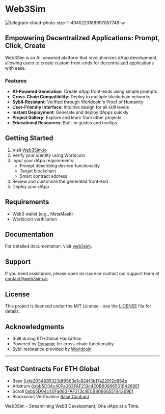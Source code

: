 # Web3Sim

![telegram-cloud-photo-size-1-4945223188997057748-w](https://github.com/user-attachments/assets/b0e5417b-ee37-4e98-9ae3-7b23a248d5a7)


## Empowering Decentralized Applications: Prompt, Click, Create

Web3Sim is an AI-powered platform that revolutionizes dApp development, allowing users to create custom front-ends for decentralized applications with ease.

### Features

- **AI-Powered Generation**: Create dApp front-ends using simple prompts
- **Cross-Chain Compatibility**: Deploy to multiple blockchain networks
- **Sybil-Resistant**: Verified through Worldcoin's Proof of Humanity
- **User-Friendly Interface**: Intuitive design for all skill levels
- **Instant Deployment**: Generate and deploy dApps quickly
- **Project Gallery**: Explore and learn from other projects
- **Educational Resources**: Built-in guides and tooltips

## Getting Started

1. Visit [Web3Sim.io](https://www.web3sim.ai)
2. Verify your identity using Worldcoin
3. Input your dApp requirements:
   - Prompt describing desired functionality
   - Target blockchain
   - Smart contract address
4. Review and customize the generated front-end
5. Deploy your dApp

## Requirements

- Web3 wallet (e.g., MetaMask)
- Worldcoin verification

## Documentation

For detailed documentation, visit [web3sim](https://web3sim.ai/).

## Support

If you need assistance, please open an issue or contact our support team at contact@web3sim.ai


## License

This project is licensed under the MIT License - see the [LICENSE](LICENSE) file for details.

## Acknowledgments

- Built during ETHGlobal Hackathon
- Powered by [Dynamic](https://www.dynamic.xyz) for cross-chain functionality
- Sybil resistance provided by [Worldcoin](https://worldcoin.org)

---

## Test Contracts For ETH Global

- Base [0xfe2034985323df9563e1c824f3b17a22912d854e](https://base.blockscout.com/address/0xfE2034985323Df9563E1c824f3b17a22912D854E?tab=contract)
- Arbitrum [0xbb5D04c40Fa063FAF213c4E0B8086655164269Ef](https://arbiscan.io/address/0xbb5d04c40fa063faf213c4e0b8086655164269ef)
- Scroll [0xbb5D04c40Fa063FAF213c4E0B8086655164269Ef](https://sepolia.scrollscan.com/address/0xbb5d04c40fa063faf213c4e0b8086655164269ef)
- Blockscout Verification [Base Contract](https://base.blockscout.com/address/0xfE2034985323Df9563E1c824f3b17a22912D854E?tab=contract)

Web3Sim - Streamlining Web3 Development, One dApp at a Time.
